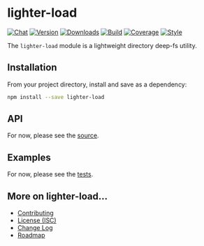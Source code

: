 # lighter-load
[![Chat](https://badges.gitter.im/chat.svg)](//gitter.im/lighterio/public)
[![Version](https://img.shields.io/npm/v/lighter-load.svg)](//www.npmjs.com/package/lighter-load)
[![Downloads](https://img.shields.io/npm/dm/lighter-load.svg)](//www.npmjs.com/package/lighter-load)
[![Build](https://img.shields.io/travis/lighterio/lighter-load.svg)](//travis-ci.org/lighterio/lighter-load)
[![Coverage](https://img.shields.io/codecov/c/github/lighterio/lighter-load/master.svg)](//codecov.io/gh/lighterio/lighter-load)
[![Style](https://img.shields.io/badge/code%20style-standard-brightgreen.svg)](//www.npmjs.com/package/standard)

The `lighter-load` module is a lightweight directory deep-fs utility.


## Installation

From your project directory, install and save as a dependency:
```bash
npm install --save lighter-load
```


## API

For now, please see the [source](https://github.com/lighterio/lighter-load/blob/master/lighter-load.js).


## Examples

For now, please see the [tests](https://github.com/lighterio/lighter-load/blob/master/test).


## More on lighter-load...
* [Contributing](//github.com/lighterio/lighter-load/blob/master/CONTRIBUTING.md)
* [License (ISC)](//github.com/lighterio/lighter-load/blob/master/LICENSE.md)
* [Change Log](//github.com/lighterio/lighter-load/blob/master/CHANGELOG.md)
* [Roadmap](//github.com/lighterio/lighter-load/blob/master/ROADMAP.md)
